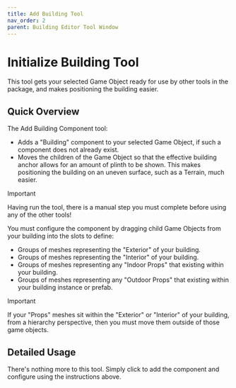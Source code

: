 ```yaml
---
title: Add Building Tool
nav_order: 2
parent: Building Editor Tool Window
---
```


# Initialize Building Tool

This tool gets your selected Game Object ready for use by other tools in the package, and makes positioning the building easier.

## Quick Overview

The Add Building Component tool:

- Adds a "Building" component to your selected Game Object, if such a component does not already exist.
- Moves the children of the Game Object so that the effective building anchor allows for an amount of plinth to be shown. This makes positioning the building on an uneven surface, such as a Terrain, much easier.

> [!IMPORTANT]
>
> Having run the tool, there is a manual step you must complete before using any of the other tools!

You must configure the component by dragging child Game Objects from your building into the slots to define:

- Groups of meshes representing the "Exterior" of your building.
- Groups of meshes representing the "Interior" of your building.
- Groups of meshes representing any "Indoor Props" that existing within your building.
- Groups of meshes representing any "Outdoor Props" that existing within your building instance or prefab.

> [!IMPORTANT]
>
> If your "Props" meshes sit within the "Exterior" or "Interior" of your building, from a hierarchy perspective, then you must move them outside of those game objects.

## Detailed Usage

There's nothing more to this tool. Simply click to add the component and configure using the instructions above.
